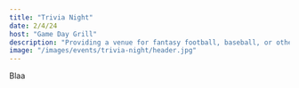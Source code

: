 ```yaml
---
title: "Trivia Night"
date: 2/4/24
host: "Game Day Grill"
description: "Providing a venue for fantasy football, baseball, or other sports draft parties."
image: "/images/events/trivia-night/header.jpg"
---
```


Blaa